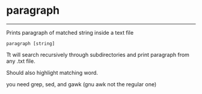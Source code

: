 # paragraph
___________

Prints paragraph of matched string inside a text file

```
paragraph [string]
```

Tt will search recursively through subdirectories and print paragraph from any .txt file.

Should also highlight matching word.

you need grep, sed, and gawk (gnu awk not the regular one)
